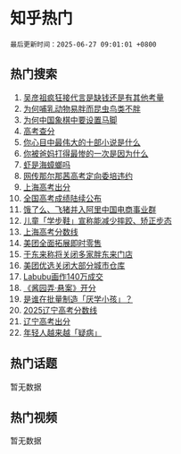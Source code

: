 # 知乎热门

`最后更新时间：2025-06-27 09:01:01 +0800`

## 热门搜索

1. [吴彦祖疯狂接代言是缺钱还是有其他考量](https://www.zhihu.com/search?q=%E5%90%B4%E5%BD%A6%E7%A5%96%E7%96%AF%E7%8B%82%E6%8E%A5%E4%BB%A3%E8%A8%80%E6%98%AF%E7%BC%BA%E9%92%B1%E8%BF%98%E6%98%AF%E6%9C%89%E5%85%B6%E4%BB%96%E8%80%83%E9%87%8F)
1. [为何哺乳动物易胖而昆虫鸟类不胖](https://www.zhihu.com/search?q=%E4%B8%BA%E4%BD%95%E5%93%BA%E4%B9%B3%E5%8A%A8%E7%89%A9%E6%98%93%E8%83%96%E8%80%8C%E6%98%86%E8%99%AB%E9%B8%9F%E7%B1%BB%E4%B8%8D%E8%83%96)
1. [为何中国象棋中要设置马脚](https://www.zhihu.com/search?q=%E4%B8%BA%E4%BD%95%E4%B8%AD%E5%9B%BD%E8%B1%A1%E6%A3%8B%E4%B8%AD%E8%A6%81%E8%AE%BE%E7%BD%AE%E9%A9%AC%E8%84%9A)
1. [高考查分](https://www.zhihu.com/search?q=%E9%AB%98%E8%80%83%E6%9F%A5%E5%88%86)
1. [你心目中最伟大的十部小说是什么](https://www.zhihu.com/search?q=%E4%BD%A0%E5%BF%83%E7%9B%AE%E4%B8%AD%E6%9C%80%E4%BC%9F%E5%A4%A7%E7%9A%84%E5%8D%81%E9%83%A8%E5%B0%8F%E8%AF%B4%E6%98%AF%E4%BB%80%E4%B9%88)
1. [你被爸妈打得最惨的一次是因为什么](https://www.zhihu.com/search?q=%E4%BD%A0%E8%A2%AB%E7%88%B8%E5%A6%88%E6%89%93%E5%BE%97%E6%9C%80%E6%83%A8%E7%9A%84%E4%B8%80%E6%AC%A1%E6%98%AF%E5%9B%A0%E4%B8%BA%E4%BB%80%E4%B9%88)
1. [虾是海蟑螂吗](https://www.zhihu.com/search?q=%E8%99%BE%E6%98%AF%E6%B5%B7%E8%9F%91%E8%9E%82%E5%90%97)
1. [网传那尔那茜高考定向委培违约](https://www.zhihu.com/search?q=%E7%BD%91%E4%BC%A0%E9%82%A3%E5%B0%94%E9%82%A3%E8%8C%9C%E9%AB%98%E8%80%83%E5%AE%9A%E5%90%91%E5%A7%94%E5%9F%B9%E8%BF%9D%E7%BA%A6)
1. [上海高考出分](https://www.zhihu.com/search?q=%E4%B8%8A%E6%B5%B7%E9%AB%98%E8%80%83%E5%87%BA%E5%88%86)
1. [全国高考成绩陆续公布](https://www.zhihu.com/search?q=%E5%85%A8%E5%9B%BD%E9%AB%98%E8%80%83%E6%88%90%E7%BB%A9%E9%99%86%E7%BB%AD%E5%85%AC%E5%B8%83)
1. [饿了么、飞猪并入阿里中国电商事业群](https://www.zhihu.com/search?q=%E9%A5%BF%E4%BA%86%E4%B9%88%E3%80%81%E9%A3%9E%E7%8C%AA%E5%B9%B6%E5%85%A5%E9%98%BF%E9%87%8C%E4%B8%AD%E5%9B%BD%E7%94%B5%E5%95%86%E4%BA%8B%E4%B8%9A%E7%BE%A4)
1. [儿童「学步鞋」宣称能减少摔跤、矫正步态](https://www.zhihu.com/search?q=%E5%84%BF%E7%AB%A5%E3%80%8C%E5%AD%A6%E6%AD%A5%E9%9E%8B%E3%80%8D%E5%AE%A3%E7%A7%B0%E8%83%BD%E5%87%8F%E5%B0%91%E6%91%94%E8%B7%A4%E3%80%81%E7%9F%AB%E6%AD%A3%E6%AD%A5%E6%80%81)
1. [上海高考分数线](https://www.zhihu.com/search?q=%E4%B8%8A%E6%B5%B7%E9%AB%98%E8%80%83%E5%88%86%E6%95%B0%E7%BA%BF)
1. [美团全面拓展即时零售](https://www.zhihu.com/search?q=%E7%BE%8E%E5%9B%A2%E5%85%A8%E9%9D%A2%E6%8B%93%E5%B1%95%E5%8D%B3%E6%97%B6%E9%9B%B6%E5%94%AE)
1. [于东来称将关闭多家胖东来门店](https://www.zhihu.com/search?q=%E4%BA%8E%E4%B8%9C%E6%9D%A5%E7%A7%B0%E5%B0%86%E5%85%B3%E9%97%AD%E5%A4%9A%E5%AE%B6%E8%83%96%E4%B8%9C%E6%9D%A5%E9%97%A8%E5%BA%97)
1. [美团优选关闭大部分城市仓库](https://www.zhihu.com/search?q=%E7%BE%8E%E5%9B%A2%E4%BC%98%E9%80%89%E5%85%B3%E9%97%AD%E5%A4%A7%E9%83%A8%E5%88%86%E5%9F%8E%E5%B8%82%E4%BB%93%E5%BA%93)
1. [Labubu画作140万成交](https://www.zhihu.com/search?q=Labubu%E7%94%BB%E4%BD%9C140%E4%B8%87%E6%88%90%E4%BA%A4)
1. [《酱园弄·悬案》开分](https://www.zhihu.com/search?q=%E3%80%8A%E9%85%B1%E5%9B%AD%E5%BC%84%C2%B7%E6%82%AC%E6%A1%88%E3%80%8B%E5%BC%80%E5%88%86)
1. [是谁在批量制造「厌学小孩」？](https://www.zhihu.com/search?q=%E6%98%AF%E8%B0%81%E5%9C%A8%E6%89%B9%E9%87%8F%E5%88%B6%E9%80%A0%E3%80%8C%E5%8E%8C%E5%AD%A6%E5%B0%8F%E5%AD%A9%E3%80%8D%EF%BC%9F)
1. [2025辽宁高考分数线](https://www.zhihu.com/search?q=2025%E8%BE%BD%E5%AE%81%E9%AB%98%E8%80%83%E5%88%86%E6%95%B0%E7%BA%BF)
1. [辽宁高考出分](https://www.zhihu.com/search?q=%E8%BE%BD%E5%AE%81%E9%AB%98%E8%80%83%E5%87%BA%E5%88%86)
1. [年轻人越来越「疑病」](https://www.zhihu.com/search?q=%E5%B9%B4%E8%BD%BB%E4%BA%BA%E8%B6%8A%E6%9D%A5%E8%B6%8A%E3%80%8C%E7%96%91%E7%97%85%E3%80%8D)

## 热门话题

暂无数据

## 热门视频

暂无数据